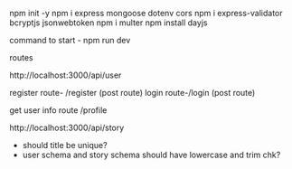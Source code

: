 npm init -y
npm i express mongoose dotenv cors
npm i express-validator bcryptjs jsonwebtoken
npm i multer
npm install dayjs




command to start -
npm run dev


routes

http://localhost:3000/api/user

register route- /register
 (post route)
login route-/login 
(post route)

get user info route
/profile



http://localhost:3000/api/story

- should title be unique?
- user schema and story schema should have lowercase and trim chk?
